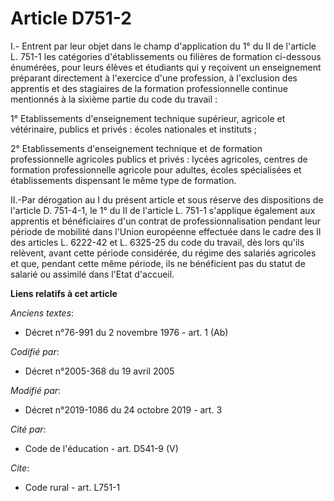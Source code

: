 # Article D751-2

I.- Entrent par leur objet dans le champ d'application du 1° du II de l'article L. 751-1 les catégories d'établissements ou
filières de formation ci-dessous énumérées, pour leurs élèves et étudiants qui y reçoivent un enseignement préparant
directement à l'exercice d'une profession, à l'exclusion des apprentis et des stagiaires de la formation professionnelle
continue mentionnés à la sixième partie du code du travail :

1° Etablissements d'enseignement technique supérieur, agricole et vétérinaire, publics et privés : écoles nationales et
instituts ;

2° Etablissements d'enseignement technique et de formation professionnelle agricoles publics et privés : lycées agricoles,
centres de formation professionnelle agricole pour adultes, écoles spécialisées et établissements dispensant le même type de
formation.

II.-Par dérogation au I du présent article et sous réserve des dispositions de l'article D. 751-4-1, le 1° du II de l'article
L. 751-1 s'applique également aux apprentis et bénéficiaires d'un contrat de professionnalisation pendant leur période de
mobilité dans l'Union européenne effectuée dans le cadre des II des articles L. 6222-42 et L. 6325-25 du code du travail, dès
lors qu'ils relèvent, avant cette période considérée, du régime des salariés agricoles et que, pendant cette même période,
ils ne bénéficient pas du statut de salarié ou assimilé dans l'Etat d'accueil.

**Liens relatifs à cet article**

_Anciens textes_:

  - Décret n°76-991 du 2 novembre 1976 - art. 1 (Ab)

_Codifié par_:

  - Décret n°2005-368 du 19 avril 2005

_Modifié par_:

  - Décret n°2019-1086 du 24 octobre 2019 - art. 3

_Cité par_:

  - Code de l'éducation - art. D541-9 (V)

_Cite_:

  - Code rural - art. L751-1
